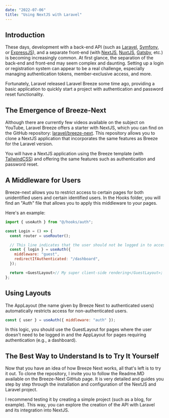 ```yaml
---
date: "2022-07-06"
title: "Using NextJS with Laravel"
---
```


## Introduction

These days, development with a back-end API (such as [Laravel](https://laravel.com/), [Symfony](https://symfony.com/), or [ExpressJS](https://expressjs.com/)), and a separate front-end (with [NextJS](https://nextjs.org/), [NuxtJS](https://nuxtjs.org/), [Gatsby](https://www.gatsbyjs.com/), etc.) is becoming increasingly common. At first glance, the separation of the back-end and front-end may seem complex and daunting. Setting up a login or registration system can appear to be a real challenge, especially managing authentication tokens, member-exclusive access, and more.

Fortunately, Laravel released Laravel Breeze some time ago, providing a basic application to quickly start a project with authentication and password reset functionality.

## The Emergence of Breeze-Next

Although there are currently few videos available on the subject on YouTube, Laravel Breeze offers a starter with NextJS, which you can find on the GitHub repository: [laravel/breeze-next](https://github.com/laravel/breeze-next). This repository allows you to clone a NextJS application that incorporates the same features as Breeze for the Laravel version.

You will have a NextJS application using the Breeze template (with [TailwindCSS](https://tailwindcss.com/)) and offering the same features such as authentication and password reset.

## A Middleware for Users

Breeze-next allows you to restrict access to certain pages for both unidentified users and certain identified users. In the Hooks folder, you will find an "Auth" file that allows you to apply this middleware to your pages.

Here's an example:

```js
import { useAuth } from "@/hooks/auth";

const Login = () => {
  const router = useRouter();

  // This line indicates that the user should not be logged in to access this page; if they are logged in, they will be redirected to the dashboard.
  const { login } = useAuth({
    middleware: "guest",
    redirectIfAuthenticated: "/dashboard",
  });

  return <GuestLayout>// My super client-side rendering</GuestLayout>;
};
```

## Using Layouts

The AppLayout (the name given by Breeze Next to authenticated users) automatically restricts access for non-authenticated users.

```js
const { user } = useAuth({ middleware: "auth" });
```

In this logic, you should use the GuestLayout for pages where the user doesn't need to be logged in and the AppLayout for pages requiring authentication (e.g., a dashboard).

## The Best Way to Understand Is to Try It Yourself

Now that you have an idea of how Breeze Next works, all that's left is to try it out. To clone the repository, I invite you to follow the Readme.MD available on the Breeze-Next GitHub page. It is very detailed and guides you step by step through the installation and configuration of the NextJS and Laravel project.

I recommend testing it by creating a simple project (such as a blog, for example). This way, you can explore the creation of the API with Laravel and its integration into NextJS.

